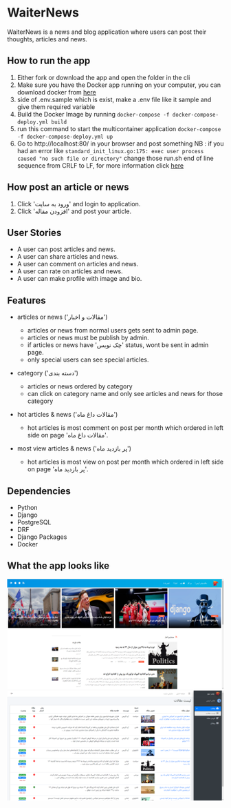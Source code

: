 # WaiterNews
WaiterNews is a news and blog application where users can post their thoughts, articles and news.

##  How to run the app
1. Either fork or download the app and open the folder in the cli
2. Make sure you have the Docker app running on your computer, you can download docker from [here](https://www.docker.com/products/docker-desktop)
3. side of .env.sample which is exist, make a .env file like it sample and give them required variable
4. Build the Docker Image by running `docker-compose -f docker-compose-deploy.yml build`
5. run this command to start the multicontainer application `docker-compose -f docker-compose-deploy.yml up`
6. Go to http://localhost:80/ in your browser and post something
NB : if you had an error like `standard_init_linux.go:175: exec user process caused "no such file or directory"`
change those run.sh end of line sequence from CRLF to LF, for more information click [here](https://github.com/riggraz/astuto/issues/9)

## How post an article or news
1. Click 'ورود به سایت' and login to application.
2. Click 'افزودن مقاله' and post your article.


## User Stories
- A user can post articles and news.
- A user can share articles and news.
- A user can comment on articles and news.
- A user can rate on articles and news.
- A user can make profile with image and bio.

## Features
- articles or news ('مقالات و اخبار')
  - articles or news from normal users gets sent to admin page.  
  - articles or news must be publish by admin.
  - if articles or news have 'چک نویس' status, wont be sent in admin page.
  - only special users can see special articles.
  
- category ('دسته بندی')
  - articles or news ordered by category
  - can click on category name and only see articles and news for those category
  
- hot articles & news ('مقالات داغ ماه')
  - hot articles is most comment on post per month which ordered in left side on page 'مقالات داغ ماه'.
  
- most view articles & news ('پر بازدید ماه')
  - hot articles is most view on post per month which ordered in left side on page 'پر بازدید ماه'.
  

## Dependencies
- Python
- Django
- PostgreSQL
- DRF
- Django Packages
- Docker

## What the app looks like
![ScreenShot](screenshot/ScreenshotHome.png)
![ScreenShot](screenshot/ScreenshotPanel.png)
